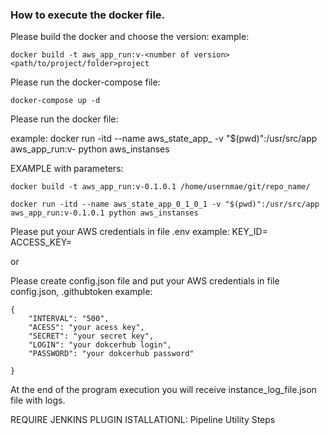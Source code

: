 ### How to execute the docker file.

Please build the docker and choose the version:
example: 
```
docker build -t aws_app_run:v-<number of version> <path/to/project/folder>project
```

Please run the docker-compose file:
```
docker-compose up -d
```

Please run the docker file:

example: docker run -itd --name aws_state_app_<number of version> -v "$(pwd)":/usr/src/app aws_app_run:v-<number of version> python aws_instanses


EXAMPLE with parameters: 
```
docker build -t aws_app_run:v-0.1.0.1 /home/usernmae/git/repo_name/
```
```
docker run -itd --name aws_state_app_0_1_0_1 -v "$(pwd)":/usr/src/app aws_app_run:v-0.1.0.1 python aws_instanses
```


Please put your AWS credentials in file .env 
example: 
KEY_ID=<ID>
ACCESS_KEY=<KEY>


or

Please create config.json file and put your AWS credentials in file config.json, .githubtoken
example: 
```
{   
    "INTERVAL": "500",
    "ACESS": "your acess key",
    "SECRET": "your secret key",
    "LOGIN": "your dokcerhub login",
    "PASSWORD": "your dokcerhub password"
  
}
```

At the end of the program execution you will receive instance_log_file.json file with logs.

REQUIRE JENKINS PLUGIN ISTALLATIONL: Pipeline Utility Steps
